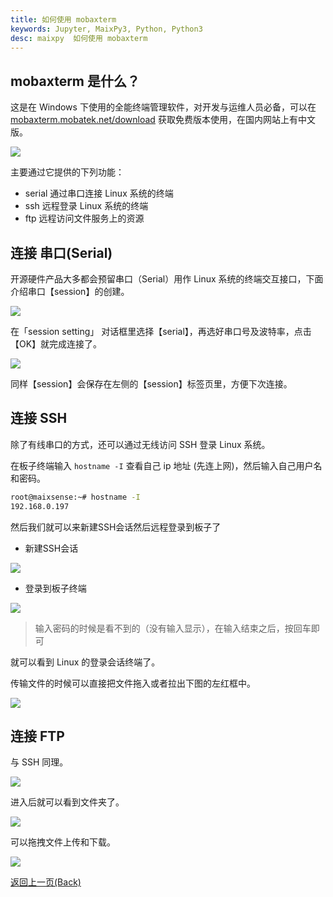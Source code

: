 ```yaml
---
title: 如何使用 mobaxterm 
keywords: Jupyter, MaixPy3, Python, Python3
desc: maixpy  如何使用 mobaxterm 
---
```


## mobaxterm 是什么？

这是在 Windows 下使用的全能终端管理软件，对开发与运维人员必备，可以在 [mobaxterm.mobatek.net/download](https://mobaxterm.mobatek.net/download.html) 获取免费版本使用，在国内网站上有中文版。

![](https://mobaxterm.mobatek.net/img/moba/features/feature-terminal.png)

主要通过它提供的下列功能：

- serial 通过串口连接 Linux 系统的终端
- ssh 远程登录 Linux 系统的终端
- ftp 远程访问文件服务上的资源

## 连接 串口(Serial)

开源硬件产品大多都会预留串口（Serial）用作 Linux 系统的终端交互接口，下面介绍串口【session】的创建。

![](./asserts/mobaxterm-serial-4.png)

在「session setting」 对话框里选择【serial】，再选好串口号及波特率，点击【OK】就完成连接了。

![](./asserts/mobaxterm-serial-5.png)

同样【session】会保存在左侧的【session】标签页里，方便下次连接。

## 连接 SSH

除了有线串口的方式，还可以通过无线访问 SSH 登录 Linux 系统。

在板子终端输入 `hostname -I` 查看自己 ip 地址 (先连上网)，然后输入自己用户名和密码。

```bash
root@maixsense:~# hostname -I
192.168.0.197
```

然后我们就可以来新建SSH会话然后远程登录到板子了

- 新建SSH会话

![](./asserts/mobaxterm_ssh.jpg)

- 登录到板子终端

![](./asserts/mobaxterm_ssh_login.png)

> 输入密码的时候是看不到的（没有输入显示），在输入结束之后，按回车即可

就可以看到 Linux 的登录会话终端了。

传输文件的时候可以直接把文件拖入或者拉出下图的左红框中。

![](./asserts/mobaxterm_ssh_view.jpg)

## 连接 FTP

与 SSH 同理。

![](./asserts/mobaxterm_ftp.png)

进入后就可以看到文件夹了。

![](./asserts/mobaxterm_ftp.jpg)

可以拖拽文件上传和下载。

![](./asserts/mobaxterm_ftp_ud.png)

<a href="#" onClick="javascript :history.back(-1);">返回上一页(Back)</a>